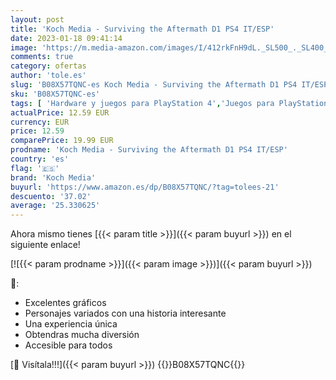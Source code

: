 ```yaml
---
layout: post
title: 'Koch Media - Surviving the Aftermath D1 PS4 IT/ESP'
date: 2023-01-18 09:41:14
image: 'https://m.media-amazon.com/images/I/412rkFnH9dL._SL500_._SL400_.jpg'
comments: true
category: ofertas
author: 'tole.es'
slug: 'B08X57TQNC-es Koch Media - Surviving the Aftermath D1 PS4 IT/ESP'
sku: 'B08X57TQNC-es'
tags: [ 'Hardware y juegos para PlayStation 4','Juegos para PlayStation 4','Juguetes','Juguetes electrónicos','Juguetes y juegos','Videojuegos','Videojuegos para niños','koch media','ps4','🇪🇸', ]
actualPrice: 12.59 EUR
currency: EUR
price: 12.59
comparePrice: 19.99 EUR
prodname: 'Koch Media - Surviving the Aftermath D1 PS4 IT/ESP'
country: 'es'
flag: '🇪🇸'
brand: 'Koch Media'
buyurl: 'https://www.amazon.es/dp/B08X57TQNC/?tag=tolees-21'
descuento: '37.02'
average: '25.330625'
---
```


Ahora mismo tienes [{{< param title >}}]({{< param buyurl >}}) en el siguiente enlace!

[![{{< param prodname >}}]({{< param image >}})]({{< param buyurl >}})

🔎:

- Excelentes gráficos
- Personajes variados con una historia interesante
- Una experiencia única
- Obtendras mucha diversión
- Accesible para todos

[🛒 Visítala!!!]({{< param buyurl >}})
{{<world>}}B08X57TQNC{{</world>}}
